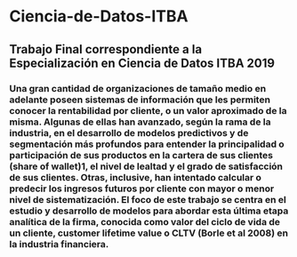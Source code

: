 # Ciencia-de-Datos-ITBA
## Trabajo Final correspondiente a la Especialización en Ciencia de Datos ITBA 2019
### Una gran cantidad de organizaciones de tamaño medio en adelante poseen sistemas de información que les permiten conocer la rentabilidad por cliente, o un valor aproximado de la misma. Algunas de ellas han avanzado, según la rama de la industria, en el desarrollo de modelos predictivos y de segmentación más profundos para entender la principalidad o participación de sus productos en la cartera de sus clientes (share of wallet)1, el nivel de lealtad y el grado de satisfacción de sus clientes. Otras, inclusive, han intentado calcular o predecir los ingresos futuros por cliente con mayor o menor nivel de sistematización. El foco de este trabajo se centra en el estudio y desarrollo de modelos para abordar esta última etapa analítica de la firma, conocida como valor del ciclo de vida de un cliente, customer lifetime value o CLTV (Borle et al 2008) en la industria financiera.
